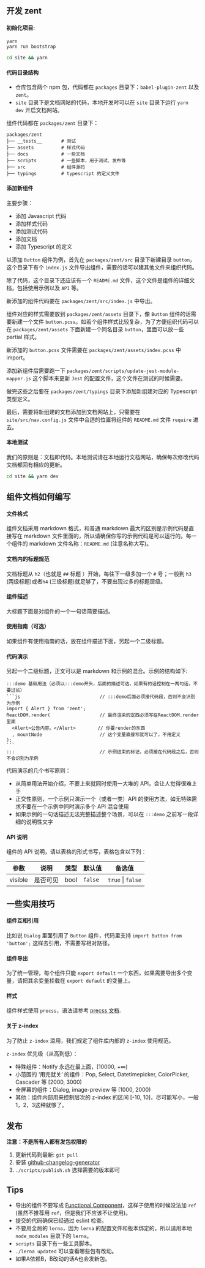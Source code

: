 ## 开发 zent

#### 初始化项目:

```bash
yarn
yarn run bootstrap

cd site && yarn
```

#### 代码目录结构

- 仓库包含两个 npm 包，代码都在 `packages` 目录下：`babel-plugin-zent` 以及 `zent`。
- `site` 目录下是文档网站的代码，本地开发时可以在 `site` 目录下运行 `yarn dev` 开启文档网站。

组件代码都在 `packages/zent` 目录下：

```
packages/zent
├── __tests__       # 测试
├── assets          # 样式代码
├── docs            # 一些文档
├── scripts         # 一些脚本，用于测试、发布等
├── src             # 组件源码
├── typings         # typescript 的定义文件
```

#### 添加新组件

主要步骤：

- 添加 Javascript 代码
- 添加样式代码
- 添加测试代码
- 添加文档
- 添加 Typescript 的定义

以添加 `Button` 组件为例，首先在 `packages/zent/src` 目录下新建目录 `button`，这个目录下有个 `index.js` 文件导出组件，需要的话可以建其他文件来组织代码。

除了代码，这个目录下还应该有一个 `README.md` 文件，这个文件是组件的详细文档，包括使用示例以及 `API` 等。

新添加的组件代码要在 `packages/zent/src/index.js` 中导出。

组件对应的样式需要放到 `packages/zent/assets` 目录下，像 `Button` 组件的话需要新建一个文件 `button.pcss`。如若个组件样式比较复杂，为了方便组织代码可以在 `packages/zent/assets` 下面新建一个同名目录 `button`，里面可以放一些 partial 样式。

新添加的 `button.pcss` 文件需要在 `packages/zent/assets/index.pcss` 中 import。

添加新组件后需要跑一下 `packages/zent/scripts/update-jest-module-mapper.js` 这个脚本来更新 `Jest` 的配置文件，这个文件在测试的时候需要。

做完这些之后要在 `packages/zent/typings` 目录下添加新组建对应的 Typescript 类型定义。

最后，需要将新组建的文档添加到文档网站上，只需要在 `site/src/nav.config.js` 文件中合适的位置将组件的 `README.md` 文件 `require` 进去。

#### 本地测试

我们的原则是：文档即代码。本地测试请在本地运行文档网站，确保每次修改代码文档都回有相应的更新。

```bash
cd site && yarn dev
```

## 组件文档如何编写

#### 文件格式

组件文档采用 markdown 格式，和普通 markdown 最大的区别是示例代码是直接写在 markdown 文件里面的，所以请确保你写的示例代码是可以运行的。每一个组件的 markdown 文件名称：`README.md` (注意名称大写)。

#### 文档内的标题规范

文档标题从 `h2`（也就是 `##` 标题 ）开始，每往下一级多加一个 `#` 号；一般到 `h3` (两级标题)或者`h4` (三级标题)就足够了，不要出现过多的标题层级。

#### 组件描述

大标题下面是对组件的一个一句话简要描述。

#### 使用指南（可选）

如果组件有使用指南的话，放在组件描述下面，另起一个二级标题。

#### 代码演示

另起一个二级标题，正文可以是 markdown 和示例的混合。示例的结构如下:

    :::demo 基础用法（必须以:::demo开头，后面的描述可选，如果有的话控制在一两句话，不要过长）
    ```js                             // :::demo后面必须接代码段，否则不会识别为示例
    import { Alert } from 'zent';
    ReactDOM.render(                  // 最终渲染的定西必须写在ReactDOM.render里面
      <Alert>公告内容。</Alert>        // 你要render的东西
      , mountNode                     // 这个变量直接写就可以了，不用定义
    );
    ```
    :::                               // 示例结束的标记，必须接在代码段之后，否则不会识别为示例

代码演示的几个书写原则：
- 从简单用法开始介绍，不要上来就同时使用一大堆的 API，会让人觉得很难上手
- 正交性原则，一个示例只演示一个（或者一类）API 的使用方法，如无特殊需求不要在一个示例中同时演示多个 API 混合使用
- 如果示例的一句话描述无法完整描述整个场景，可以在 `:::demo` 之前写一段详细的说明性文字

#### API 说明

组件的 API 说明，请以表格的形式书写，表格包含以下列：

| 参数         |   说明         | 类型     | 默认值      | 备选值            |
| ------------ | ------------- | -------- | ---------- | ----------------- |
| visible      | 是否可见       | bool     |    `false` | `true` \| `false` |

## 一些实用技巧

#### 组件互相引用

比如说 `Dialog` 里面引用了 `Button` 组件，代码里支持 `import Button from 'button';` 这样去引用，不需要写相对路径。

#### 组件导出

为了统一管理，每个组件只能 `export default` 一个东西，如果需要导出多个变量，请把其余变量挂载在 `export default` 的变量上。

#### 样式

组件样式使用 `precss`，语法请参考 [precss 文档](https://github.com/jonathantneal/precss).

#### 关于 z-index

为了防止 `z-index` 滥用，我们规定了组件库内部的 `z-index` 使用规范。

`z-index` 优先级（从高到低）：

* 特殊组件：Notify 永远在最上面，[10000, +∞)
* 小范围的 ‘用完就关’ 的组件：Pop, Select, Datetimepicker, ColorPicker, Cascader 等 [2000, 3000)
* 全屏幕的组件：Dialog, image-preview 等 [1000, 2000)
* 其他：组件内部用来控制层次的 z-index 的区间 [-10, 10]，尽可能写小，一般1，2，3这种就够了。

## 发布

**注意：不是所有人都有发包权限的**

1. 更新代码到最新: `git pull`
2. 安装 [github-changelog-generator](https://github.com/skywinder/github-changelog-generator)
3. `./scripts/publish.sh` 选择需要的版本即可

## Tips

* 导出的组件不要写成 [Functional Component](https://facebook.github.io/react/docs/refs-and-the-dom.html#refs-and-functional-components)，这样子使用的时候没法加 `ref` (虽然不推荐用 `ref`，但是我们不应该不让使用)。
* 提交的代码确保已经通过 eslint 检查。
* 不要用全局的 `lerna`，因为 `lerna` 的配置文件和版本绑定的，所以请用本地 `node_modules` 目录下的 `lerna`。
* `scripts` 目录下有一些工具脚本。
* `./lerna updated` 可以查看哪些包有改动。
* 如果A依赖B，B改动的话A也会发新包。
